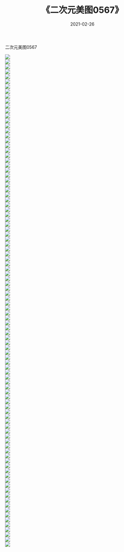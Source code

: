 ﻿---
layout: post
title:  《二次元美图0567》
date:   2021-02-26
img: http://imgx.orgx.ga/二次元/2021/二次元美图0567/000.jpg
categories: [美女, 清纯, 唯美]
---

二次元美图0567

 ![](http://imgx.orgx.ga/二次元/2021/二次元美图0567/001.jpg) <br>![](http://imgx.orgx.ga/二次元/2021/二次元美图0567/002.jpg) <br>![](http://imgx.orgx.ga/二次元/2021/二次元美图0567/003.jpg) <br>![](http://imgx.orgx.ga/二次元/2021/二次元美图0567/004.jpg) <br>![](http://imgx.orgx.ga/二次元/2021/二次元美图0567/005.jpg) <br>![](http://imgx.orgx.ga/二次元/2021/二次元美图0567/006.jpg) <br>![](http://imgx.orgx.ga/二次元/2021/二次元美图0567/007.jpg) <br>![](http://imgx.orgx.ga/二次元/2021/二次元美图0567/008.jpg) <br>![](http://imgx.orgx.ga/二次元/2021/二次元美图0567/009.jpg) <br>![](http://imgx.orgx.ga/二次元/2021/二次元美图0567/010.jpg) <br>![](http://imgx.orgx.ga/二次元/2021/二次元美图0567/011.jpg) <br>![](http://imgx.orgx.ga/二次元/2021/二次元美图0567/012.jpg) <br>![](http://imgx.orgx.ga/二次元/2021/二次元美图0567/013.jpg) <br>![](http://imgx.orgx.ga/二次元/2021/二次元美图0567/014.jpg) <br>![](http://imgx.orgx.ga/二次元/2021/二次元美图0567/015.jpg) <br>![](http://imgx.orgx.ga/二次元/2021/二次元美图0567/016.jpg) <br>![](http://imgx.orgx.ga/二次元/2021/二次元美图0567/017.jpg) <br>![](http://imgx.orgx.ga/二次元/2021/二次元美图0567/018.jpg) <br>![](http://imgx.orgx.ga/二次元/2021/二次元美图0567/019.jpg) <br>![](http://imgx.orgx.ga/二次元/2021/二次元美图0567/020.jpg) <br>![](http://imgx.orgx.ga/二次元/2021/二次元美图0567/021.jpg) <br>![](http://imgx.orgx.ga/二次元/2021/二次元美图0567/022.jpg) <br>![](http://imgx.orgx.ga/二次元/2021/二次元美图0567/023.jpg) <br>![](http://imgx.orgx.ga/二次元/2021/二次元美图0567/024.jpg) <br>![](http://imgx.orgx.ga/二次元/2021/二次元美图0567/025.jpg) <br>![](http://imgx.orgx.ga/二次元/2021/二次元美图0567/026.jpg) <br>![](http://imgx.orgx.ga/二次元/2021/二次元美图0567/027.jpg) <br>![](http://imgx.orgx.ga/二次元/2021/二次元美图0567/028.jpg) <br>![](http://imgx.orgx.ga/二次元/2021/二次元美图0567/029.jpg) <br>![](http://imgx.orgx.ga/二次元/2021/二次元美图0567/030.jpg) <br>![](http://imgx.orgx.ga/二次元/2021/二次元美图0567/031.jpg) <br>![](http://imgx.orgx.ga/二次元/2021/二次元美图0567/032.jpg) <br>![](http://imgx.orgx.ga/二次元/2021/二次元美图0567/033.jpg) <br>![](http://imgx.orgx.ga/二次元/2021/二次元美图0567/034.jpg) <br>![](http://imgx.orgx.ga/二次元/2021/二次元美图0567/035.jpg) <br>![](http://imgx.orgx.ga/二次元/2021/二次元美图0567/036.jpg) <br>![](http://imgx.orgx.ga/二次元/2021/二次元美图0567/037.jpg) <br>![](http://imgx.orgx.ga/二次元/2021/二次元美图0567/038.jpg) <br>![](http://imgx.orgx.ga/二次元/2021/二次元美图0567/039.jpg) <br>![](http://imgx.orgx.ga/二次元/2021/二次元美图0567/040.jpg) <br>![](http://imgx.orgx.ga/二次元/2021/二次元美图0567/041.jpg) <br>![](http://imgx.orgx.ga/二次元/2021/二次元美图0567/042.jpg) <br>![](http://imgx.orgx.ga/二次元/2021/二次元美图0567/043.jpg) <br>![](http://imgx.orgx.ga/二次元/2021/二次元美图0567/044.jpg) <br>![](http://imgx.orgx.ga/二次元/2021/二次元美图0567/045.jpg) <br>![](http://imgx.orgx.ga/二次元/2021/二次元美图0567/046.jpg) <br>![](http://imgx.orgx.ga/二次元/2021/二次元美图0567/047.jpg) <br>![](http://imgx.orgx.ga/二次元/2021/二次元美图0567/048.jpg) <br>![](http://imgx.orgx.ga/二次元/2021/二次元美图0567/049.jpg) <br>![](http://imgx.orgx.ga/二次元/2021/二次元美图0567/050.jpg) <br>![](http://imgx.orgx.ga/二次元/2021/二次元美图0567/051.jpg) <br>![](http://imgx.orgx.ga/二次元/2021/二次元美图0567/052.jpg) <br>![](http://imgx.orgx.ga/二次元/2021/二次元美图0567/053.jpg) <br>![](http://imgx.orgx.ga/二次元/2021/二次元美图0567/054.jpg) <br>![](http://imgx.orgx.ga/二次元/2021/二次元美图0567/055.jpg) <br>![](http://imgx.orgx.ga/二次元/2021/二次元美图0567/056.jpg) <br>![](http://imgx.orgx.ga/二次元/2021/二次元美图0567/057.jpg) <br>![](http://imgx.orgx.ga/二次元/2021/二次元美图0567/058.jpg) <br>![](http://imgx.orgx.ga/二次元/2021/二次元美图0567/059.jpg) <br>![](http://imgx.orgx.ga/二次元/2021/二次元美图0567/060.jpg) <br>![](http://imgx.orgx.ga/二次元/2021/二次元美图0567/061.jpg) <br>![](http://imgx.orgx.ga/二次元/2021/二次元美图0567/062.jpg) <br>![](http://imgx.orgx.ga/二次元/2021/二次元美图0567/063.jpg) <br>![](http://imgx.orgx.ga/二次元/2021/二次元美图0567/064.jpg) <br>![](http://imgx.orgx.ga/二次元/2021/二次元美图0567/065.jpg) <br>![](http://imgx.orgx.ga/二次元/2021/二次元美图0567/066.jpg) <br>![](http://imgx.orgx.ga/二次元/2021/二次元美图0567/067.jpg) <br>![](http://imgx.orgx.ga/二次元/2021/二次元美图0567/068.jpg) <br>![](http://imgx.orgx.ga/二次元/2021/二次元美图0567/069.jpg) <br>![](http://imgx.orgx.ga/二次元/2021/二次元美图0567/070.jpg) <br>![](http://imgx.orgx.ga/二次元/2021/二次元美图0567/071.jpg) <br>![](http://imgx.orgx.ga/二次元/2021/二次元美图0567/072.jpg) <br>![](http://imgx.orgx.ga/二次元/2021/二次元美图0567/073.jpg) <br>![](http://imgx.orgx.ga/二次元/2021/二次元美图0567/074.jpg) <br>![](http://imgx.orgx.ga/二次元/2021/二次元美图0567/075.jpg) <br>![](http://imgx.orgx.ga/二次元/2021/二次元美图0567/076.jpg) <br>![](http://imgx.orgx.ga/二次元/2021/二次元美图0567/077.jpg) <br>![](http://imgx.orgx.ga/二次元/2021/二次元美图0567/078.jpg) <br>![](http://imgx.orgx.ga/二次元/2021/二次元美图0567/079.jpg) <br>![](http://imgx.orgx.ga/二次元/2021/二次元美图0567/080.jpg) <br>![](http://imgx.orgx.ga/二次元/2021/二次元美图0567/081.jpg) <br>![](http://imgx.orgx.ga/二次元/2021/二次元美图0567/082.jpg) <br>![](http://imgx.orgx.ga/二次元/2021/二次元美图0567/083.jpg) <br>![](http://imgx.orgx.ga/二次元/2021/二次元美图0567/084.jpg) <br>![](http://imgx.orgx.ga/二次元/2021/二次元美图0567/085.jpg) <br>![](http://imgx.orgx.ga/二次元/2021/二次元美图0567/086.jpg) <br>![](http://imgx.orgx.ga/二次元/2021/二次元美图0567/087.jpg) <br>![](http://imgx.orgx.ga/二次元/2021/二次元美图0567/088.jpg) <br>![](http://imgx.orgx.ga/二次元/2021/二次元美图0567/089.jpg) <br>![](http://imgx.orgx.ga/二次元/2021/二次元美图0567/090.jpg) <br>![](http://imgx.orgx.ga/二次元/2021/二次元美图0567/091.jpg) <br>![](http://imgx.orgx.ga/二次元/2021/二次元美图0567/092.jpg) <br>![](http://imgx.orgx.ga/二次元/2021/二次元美图0567/093.jpg) <br>![](http://imgx.orgx.ga/二次元/2021/二次元美图0567/094.jpg) <br>![](http://imgx.orgx.ga/二次元/2021/二次元美图0567/095.jpg) <br>![](http://imgx.orgx.ga/二次元/2021/二次元美图0567/096.jpg) <br>![](http://imgx.orgx.ga/二次元/2021/二次元美图0567/097.jpg) <br>![](http://imgx.orgx.ga/二次元/2021/二次元美图0567/098.jpg) <br>![](http://imgx.orgx.ga/二次元/2021/二次元美图0567/099.jpg) <br>![](http://imgx.orgx.ga/二次元/2021/二次元美图0567/100.jpg) <br>
